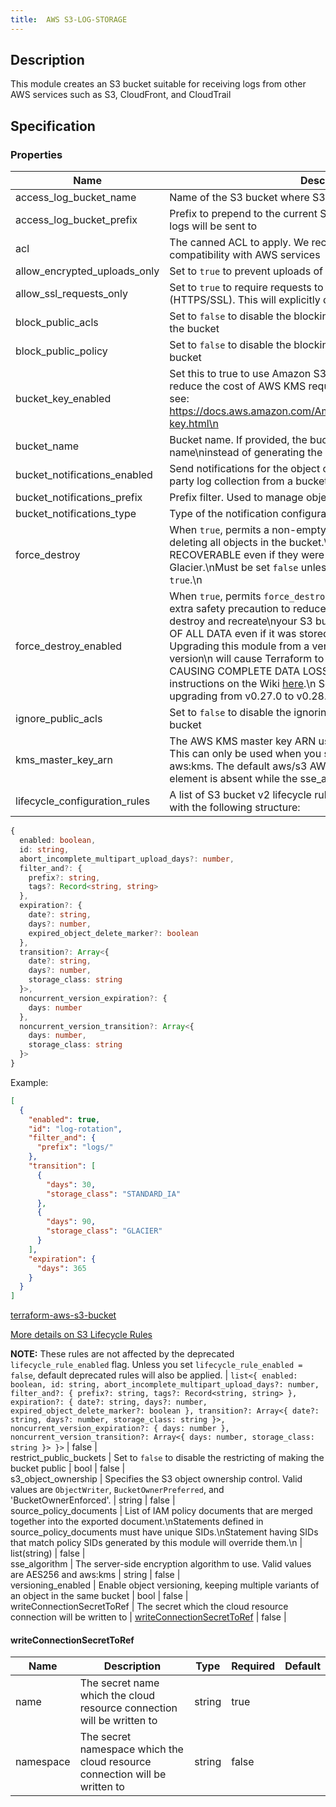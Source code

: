 ```yaml
---
title:  AWS S3-LOG-STORAGE
---
```


## Description

This module creates an S3 bucket suitable for receiving logs from other AWS services such as S3, CloudFront, and CloudTrail

## Specification


### Properties

 Name | Description | Type | Required | Default 
 ------------ | ------------- | ------------- | ------------- | ------------- 
 access_log_bucket_name | Name of the S3 bucket where S3 access logs will be sent to | string | false |  
 access_log_bucket_prefix | Prefix to prepend to the current S3 bucket name, where S3 access logs will be sent to | string | false |  
 acl | The canned ACL to apply. We recommend log-delivery-write for compatibility with AWS services | string | false |  
 allow_encrypted_uploads_only | Set to `true` to prevent uploads of unencrypted objects to S3 bucket | bool | false |  
 allow_ssl_requests_only | Set to `true` to require requests to use Secure Socket Layer (HTTPS/SSL). This will explicitly deny access to HTTP requests | bool | false |  
 block_public_acls | Set to `false` to disable the blocking of new public access lists on the bucket | bool | false |  
 block_public_policy | Set to `false` to disable the blocking of new public policies on the bucket | bool | false |  
 bucket_key_enabled | Set this to true to use Amazon S3 Bucket Keys for SSE-KMS, which reduce the cost of AWS KMS requests.\n\nFor more information, see: https://docs.aws.amazon.com/AmazonS3/latest/userguide/bucket-key.html\n | bool | false |  
 bucket_name | Bucket name. If provided, the bucket will be created with this name\ninstead of generating the name from the context.\n | string | false |  
 bucket_notifications_enabled | Send notifications for the object created events. Used for 3rd-party log collection from a bucket | bool | false |  
 bucket_notifications_prefix | Prefix filter. Used to manage object notifications | string | false |  
 bucket_notifications_type | Type of the notification configuration. Only SQS is supported. | string | false |  
 force_destroy | When `true`, permits a non-empty S3 bucket to be deleted by first deleting all objects in the bucket.\nTHESE OBJECTS ARE NOT RECOVERABLE even if they were versioned and stored in Glacier.\nMust be set `false` unless `force_destroy_enabled` is also `true`.\n | bool | false |  
 force_destroy_enabled | When `true`, permits `force_destroy` to be set to `true`.\nThis is an extra safety precaution to reduce the chance that Terraform will destroy and recreate\nyour S3 bucket, causing COMPLETE LOSS OF ALL DATA even if it was stored in Glacier.\n\nWARNING: Upgrading this module from a version prior to 0.27.0 to this version\n  will cause Terraform to delete your existing S3 bucket CAUSING COMPLETE DATA LOSS\n  unless you follow the upgrade instructions on the Wiki [here](https://github.com/cloudposse/terraform-aws-s3-log-storage/wiki/Upgrading-to-v0.27.0-(POTENTIAL-DATA-LOSS)).\n  See additional instructions for upgrading from v0.27.0 to v0.28.0 [here](https://github.com/cloudposse/terraform-aws-s3-log-storage/wiki/Upgrading-to-v0.28.0-and-AWS-provider-v4-(POTENTIAL-DATA-LOSS)).\n\n | bool | false |  
 ignore_public_acls | Set to `false` to disable the ignoring of public access lists on the bucket | bool | false |  
 kms_master_key_arn | The AWS KMS master key ARN used for the SSE-KMS encryption. This can only be used when you set the value of sse_algorithm as aws:kms. The default aws/s3 AWS KMS master key is used if this element is absent while the sse_algorithm is aws:kms | string | false |  
 lifecycle_configuration_rules | A list of S3 bucket v2 lifecycle rules. Each rule should be an object with the following structure:

```typescript
{
  enabled: boolean,
  id: string,
  abort_incomplete_multipart_upload_days?: number,
  filter_and?: {
    prefix?: string,
    tags?: Record<string, string>
  },
  expiration?: {
    date?: string,
    days?: number,
    expired_object_delete_marker?: boolean
  },
  transition?: Array<{
    date?: string,
    days?: number,
    storage_class: string
  }>,
  noncurrent_version_expiration?: {
    days: number
  },
  noncurrent_version_transition?: Array<{
    days: number,
    storage_class: string
  }>
}
```

Example:
```json
[
  {
    "enabled": true,
    "id": "log-rotation",
    "filter_and": {
      "prefix": "logs/"
    },
    "transition": [
      {
        "days": 30,
        "storage_class": "STANDARD_IA"
      },
      {
        "days": 90,
        "storage_class": "GLACIER"
      }
    ],
    "expiration": {
      "days": 365
    }
  }
]
```

[terraform-aws-s3-bucket](https://github.com/cloudposse/terraform-aws-s3-bucket)

[More details on S3 Lifecycle Rules](https://docs.aws.amazon.com/AmazonS3/latest/userguide/object-lifecycle-mgmt.html)

**NOTE:** These rules are not affected by the deprecated `lifecycle_rule_enabled` flag. Unless you set `lifecycle_rule_enabled = false`, default deprecated rules will also be applied.
 | `list<{
  enabled: boolean,
  id: string,
  abort_incomplete_multipart_upload_days?: number,
  filter_and?: {
    prefix?: string,
    tags?: Record<string, string>
  },
  expiration?: {
    date?: string,
    days?: number,
    expired_object_delete_marker?: boolean
  },
  transition?: Array<{
    date?: string,
    days?: number,
    storage_class: string
  }>,
  noncurrent_version_expiration?: {
    days: number
  },
  noncurrent_version_transition?: Array<{
    days: number,
    storage_class: string
  }>
}>` | false |  
 restrict_public_buckets | Set to `false` to disable the restricting of making the bucket public | bool | false |  
 s3_object_ownership | Specifies the S3 object ownership control. Valid values are `ObjectWriter`, `BucketOwnerPreferred`, and 'BucketOwnerEnforced'. | string | false |  
 source_policy_documents | List of IAM policy documents that are merged together into the exported document.\nStatements defined in source_policy_documents must have unique SIDs.\nStatement having SIDs that match policy SIDs generated by this module will override them.\n | list(string) | false |  
 sse_algorithm | The server-side encryption algorithm to use. Valid values are AES256 and aws:kms | string | false |  
 versioning_enabled | Enable object versioning, keeping multiple variants of an object in the same bucket | bool | false |  
 writeConnectionSecretToRef | The secret which the cloud resource connection will be written to | [writeConnectionSecretToRef](#writeConnectionSecretToRef) | false |  


#### writeConnectionSecretToRef

 Name | Description | Type | Required | Default 
 ------------ | ------------- | ------------- | ------------- | ------------- 
 name | The secret name which the cloud resource connection will be written to | string | true |  
 namespace | The secret namespace which the cloud resource connection will be written to | string | false |  
